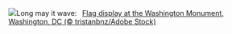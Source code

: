 ![](https://www.bing.com/th?id=OHR.FlagsDC_EN-US9363778856_UHD.jpg&w=1000)Long may it wave:&nbsp;&ensp;[Flag display at the Washington Monument, Washington, DC  (© tristanbnz/Adobe Stock)](https://www.bing.com/th?id=OHR.FlagsDC_EN-US9363778856_UHD.jpg)
<br><br/>
